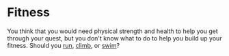 # Fitness

You think that you would need physical strength and health to help you get
through your quest, but you don't know what to do to help you build up your
fitness. Should you [run](./run.md), [climb](./climb.md), or [swim](./swim.md)?